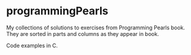 # programmingPearls

My collections of solutions to exercises from Programming Pearls book. They are sorted in parts and columns as they appear in book.


Code examples in C.
